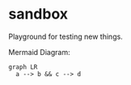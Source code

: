# sandbox
Playground for testing new things.

Mermaid Diagram:
 ```mermaid
 graph LR
   a --> b && c --> d
```
